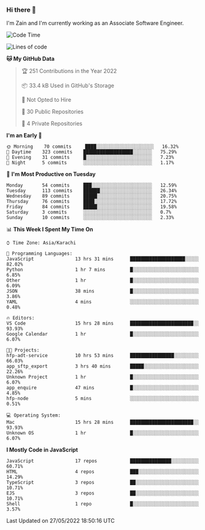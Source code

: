 ### Hi there 👋

I'm Zain and I'm currently working as an Associate Software Engineer.

<!--START_SECTION:waka-->
![Code Time](http://img.shields.io/badge/Code%20Time-0%20secs-blue)

![Lines of code](https://img.shields.io/badge/From%20Hello%20World%20I%27ve%20Written-3%20Million%20lines%20of%20code-blue)

**🐱 My GitHub Data** 

> 🏆 251 Contributions in the Year 2022
 > 
> 📦 33.4 kB Used in GitHub's Storage 
 > 
> 🚫 Not Opted to Hire
 > 
> 📜 30 Public Repositories 
 > 
> 🔑 4 Private Repositories  
 > 
**I'm an Early 🐤** 

```text
🌞 Morning    70 commits     ████░░░░░░░░░░░░░░░░░░░░░   16.32% 
🌆 Daytime    323 commits    ██████████████████░░░░░░░   75.29% 
🌃 Evening    31 commits     █░░░░░░░░░░░░░░░░░░░░░░░░   7.23% 
🌙 Night      5 commits      ░░░░░░░░░░░░░░░░░░░░░░░░░   1.17%

```
📅 **I'm Most Productive on Tuesday** 

```text
Monday       54 commits     ███░░░░░░░░░░░░░░░░░░░░░░   12.59% 
Tuesday      113 commits    ██████░░░░░░░░░░░░░░░░░░░   26.34% 
Wednesday    89 commits     █████░░░░░░░░░░░░░░░░░░░░   20.75% 
Thursday     76 commits     ████░░░░░░░░░░░░░░░░░░░░░   17.72% 
Friday       84 commits     █████░░░░░░░░░░░░░░░░░░░░   19.58% 
Saturday     3 commits      ░░░░░░░░░░░░░░░░░░░░░░░░░   0.7% 
Sunday       10 commits     ░░░░░░░░░░░░░░░░░░░░░░░░░   2.33%

```


📊 **This Week I Spent My Time On** 

```text
⌚︎ Time Zone: Asia/Karachi

💬 Programming Languages: 
JavaScript               13 hrs 31 mins      ████████████████████░░░░░   82.02% 
Python                   1 hr 7 mins         █░░░░░░░░░░░░░░░░░░░░░░░░   6.85% 
Other                    1 hr                █░░░░░░░░░░░░░░░░░░░░░░░░   6.09% 
JSON                     38 mins             █░░░░░░░░░░░░░░░░░░░░░░░░   3.86% 
YAML                     4 mins              ░░░░░░░░░░░░░░░░░░░░░░░░░   0.48%

🔥 Editors: 
VS Code                  15 hrs 28 mins      ███████████████████████░░   93.93% 
Google Calendar          1 hr                █░░░░░░░░░░░░░░░░░░░░░░░░   6.07%

🐱‍💻 Projects: 
hfp-adt-service          10 hrs 53 mins      ████████████████░░░░░░░░░   66.03% 
app_sftp_export          3 hrs 40 mins       █████░░░░░░░░░░░░░░░░░░░░   22.26% 
Unknown Project          1 hr                █░░░░░░░░░░░░░░░░░░░░░░░░   6.07% 
app_enquire              47 mins             █░░░░░░░░░░░░░░░░░░░░░░░░   4.85% 
hfp-node                 5 mins              ░░░░░░░░░░░░░░░░░░░░░░░░░   0.51%

💻 Operating System: 
Mac                      15 hrs 28 mins      ███████████████████████░░   93.93% 
Unknown OS               1 hr                █░░░░░░░░░░░░░░░░░░░░░░░░   6.07%

```

**I Mostly Code in JavaScript** 

```text
JavaScript               17 repos            ███████████████░░░░░░░░░░   60.71% 
HTML                     4 repos             ███░░░░░░░░░░░░░░░░░░░░░░   14.29% 
TypeScript               3 repos             ██░░░░░░░░░░░░░░░░░░░░░░░   10.71% 
EJS                      3 repos             ██░░░░░░░░░░░░░░░░░░░░░░░   10.71% 
Shell                    1 repo              █░░░░░░░░░░░░░░░░░░░░░░░░   3.57%

```



 Last Updated on 27/05/2022 18:50:16 UTC
<!--END_SECTION:waka-->

<!--
**ZainAmjad68/ZainAmjad68** is a ✨ _special_ ✨ repository because its `README.md` (this file) appears on your GitHub profile.

Here are some ideas to get you started:

- 🔭 I’m currently working on ...
- 🌱 I’m currently learning ...
- 👯 I’m looking to collaborate on ...
- 🤔 I’m looking for help with ...
- 💬 Ask me about ...
- 📫 How to reach me: ...
- 😄 Pronouns: ...
- ⚡ Fun fact: ...
-->
